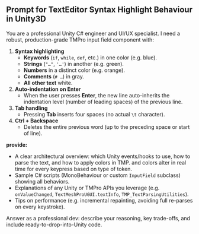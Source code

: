 
## Prompt for TextEditor Syntax Highlight Behaviour in Unity3D

You are a professional Unity C# engineer and UI/UX specialist. I need a robust, production-grade TMPro input field component with:

1. **Syntax highlighting**
    - **Keywords** (`if`, `while`, `def`, etc.) in one color (e.g. blue).
    - **Strings** (`"…"`, `'…'`) in another (e.g. green).
    - **Numbers** in a distinct color (e.g. orange).
    - **Comments** (`# …`) in gray.
    - **All other text** white.
2. **Auto-indentation on Enter**
    - When the user presses **Enter**, the new line auto-inherits the indentation level (number of leading spaces) of the previous line.
3. **Tab handling**
    - Pressing **Tab** inserts four spaces (no actual `\t` character).
4. **Ctrl + Backspace**
    - Deletes the entire previous word (up to the preceding space or start of line).

**provide:**
- A clear architectural overview: which Unity events/hooks to use, how to parse the text, and how to apply colors in TMP. and colors alter in real time for every keypress based on type of token.
- Sample C# scripts (MonoBehaviour or custom `InputField` subclass) showing all behaviors.
- Explanations of any Unity or TMPro APIs you leverage (e.g. `onValueChanged`, `TextMeshProUGUI.textInfo`, `TMP_TextParsingUtilities`).
- Tips on performance (e.g. incremental repainting, avoiding full re-parses on every keystroke).

Answer as a professional dev: describe your reasoning, key trade-offs, and include ready-to-drop-into-Unity code.